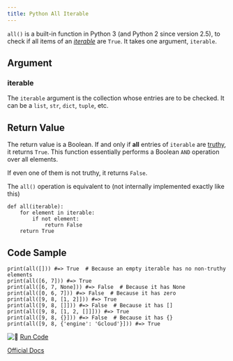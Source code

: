 ```yaml
---
title: Python All Iterable
---
```

`all()` is a built-in function in Python 3 (and Python 2 since version 2.5), to check if all items of an <a href='https://docs.python.org/3/glossary.html#term-iterable' target='_blank' rel='nofollow'>_iterable_</a> are `True`. It takes one argument, `iterable`.

## Argument

### iterable

The `iterable` argument is the collection whose entries are to be checked. It can be a `list`, `str`, `dict`, `tuple`, etc.

## Return Value

The return value is a Boolean. If and only if **all** entries of `iterable` are [truthy](https://guide.freecodecamp.org/python/truth-value-testing), it returns `True`. This function essentially performs a Boolean `AND` operation over all elements.

If even one of them is not truthy, it returns `False`.

The `all()` operation is equivalent to (not internally implemented exactly like this)

    def all(iterable):
        for element in iterable:
            if not element:
                return False
        return True

## Code Sample

    print(all([])) #=> True  # Because an empty iterable has no non-truthy elements
    print(all([6, 7])) #=> True
    print(all([6, 7, None])) #=> False  # Because it has None
    print(all([0, 6, 7])) #=> False  # Because it has zero
    print(all([9, 8, [1, 2]])) #=> True
    print(all([9, 8, []])) #=> False  # Because it has []
    print(all([9, 8, [1, 2, []]])) #=> True
    print(all([9, 8, {}])) #=> False  # Because it has {}
    print(all([9, 8, {'engine': 'Gcloud'}])) #=> True

![:rocket:](//forum.freecodecamp.com/images/emoji/emoji_one/rocket.png?v=2 ":rocket:") <a href='https://repl.it/CL9U/0' target='_blank' rel='nofollow'>Run Code</a>

<a href='https://docs.python.org/3/library/functions.html#all' target='_blank' rel='nofollow'>Official Docs</a>
